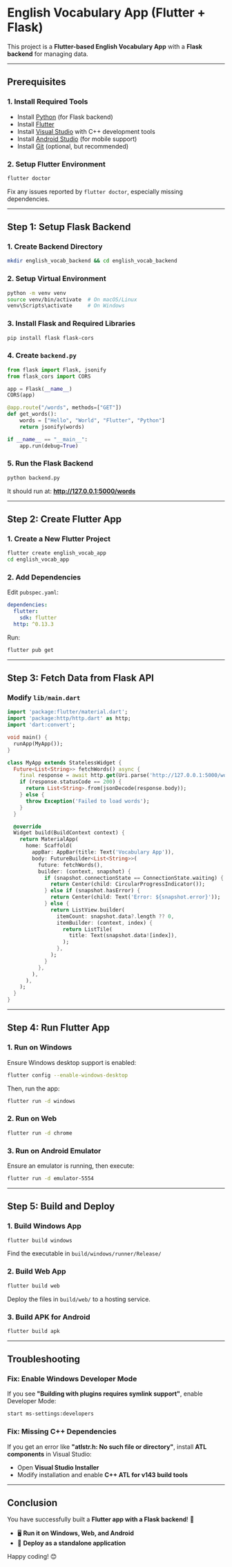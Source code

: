 # English Vocabulary App (Flutter + Flask)

This project is a **Flutter-based English Vocabulary App** with a **Flask backend** for managing data.

---
## **Prerequisites**
### **1. Install Required Tools**
- Install [Python](https://www.python.org/downloads/) (for Flask backend)
- Install [Flutter](https://flutter.dev/docs/get-started/install)
- Install [Visual Studio](https://visualstudio.microsoft.com/) with C++ development tools
- Install [Android Studio](https://developer.android.com/studio) (for mobile support)
- Install [Git](https://git-scm.com/downloads) (optional, but recommended)

### **2. Setup Flutter Environment**
```sh
flutter doctor
```
Fix any issues reported by `flutter doctor`, especially missing dependencies.

---
## **Step 1: Setup Flask Backend**
### **1. Create Backend Directory**
```sh
mkdir english_vocab_backend && cd english_vocab_backend
```

### **2. Setup Virtual Environment**
```sh
python -m venv venv
source venv/bin/activate  # On macOS/Linux
venv\Scripts\activate     # On Windows
```

### **3. Install Flask and Required Libraries**
```sh
pip install flask flask-cors
```

### **4. Create `backend.py`**
```python
from flask import Flask, jsonify
from flask_cors import CORS

app = Flask(__name__)
CORS(app)

@app.route("/words", methods=["GET"])
def get_words():
    words = ["Hello", "World", "Flutter", "Python"]
    return jsonify(words)

if __name__ == "__main__":
    app.run(debug=True)
```

### **5. Run the Flask Backend**
```sh
python backend.py
```
It should run at: **http://127.0.0.1:5000/words**

---
## **Step 2: Create Flutter App**
### **1. Create a New Flutter Project**
```sh
flutter create english_vocab_app
cd english_vocab_app
```

### **2. Add Dependencies**
Edit `pubspec.yaml`:
```yaml
dependencies:
  flutter:
    sdk: flutter
  http: ^0.13.3
```
Run:
```sh
flutter pub get
```

---
## **Step 3: Fetch Data from Flask API**
### **Modify `lib/main.dart`**
```dart
import 'package:flutter/material.dart';
import 'package:http/http.dart' as http;
import 'dart:convert';

void main() {
  runApp(MyApp());
}

class MyApp extends StatelessWidget {
  Future<List<String>> fetchWords() async {
    final response = await http.get(Uri.parse('http://127.0.0.1:5000/words'));
    if (response.statusCode == 200) {
      return List<String>.from(jsonDecode(response.body));
    } else {
      throw Exception('Failed to load words');
    }
  }

  @override
  Widget build(BuildContext context) {
    return MaterialApp(
      home: Scaffold(
        appBar: AppBar(title: Text('Vocabulary App')),
        body: FutureBuilder<List<String>>(
          future: fetchWords(),
          builder: (context, snapshot) {
            if (snapshot.connectionState == ConnectionState.waiting) {
              return Center(child: CircularProgressIndicator());
            } else if (snapshot.hasError) {
              return Center(child: Text('Error: ${snapshot.error}'));
            } else {
              return ListView.builder(
                itemCount: snapshot.data?.length ?? 0,
                itemBuilder: (context, index) {
                  return ListTile(
                    title: Text(snapshot.data![index]),
                  );
                },
              );
            }
          },
        ),
      ),
    );
  }
}
```

---
## **Step 4: Run Flutter App**
### **1. Run on Windows**
Ensure Windows desktop support is enabled:
```sh
flutter config --enable-windows-desktop
```
Then, run the app:
```sh
flutter run -d windows
```

### **2. Run on Web**
```sh
flutter run -d chrome
```

### **3. Run on Android Emulator**
Ensure an emulator is running, then execute:
```sh
flutter run -d emulator-5554
```

---
## **Step 5: Build and Deploy**
### **1. Build Windows App**
```sh
flutter build windows
```
Find the executable in `build/windows/runner/Release/`

### **2. Build Web App**
```sh
flutter build web
```
Deploy the files in `build/web/` to a hosting service.

### **3. Build APK for Android**
```sh
flutter build apk
```

---
## **Troubleshooting**
### **Fix: Enable Windows Developer Mode**
If you see **"Building with plugins requires symlink support"**, enable Developer Mode:
```sh
start ms-settings:developers
```

### **Fix: Missing C++ Dependencies**
If you get an error like **"atlstr.h: No such file or directory"**, install **ATL components** in Visual Studio:
- Open **Visual Studio Installer**
- Modify installation and enable **C++ ATL for v143 build tools**

---
## **Conclusion**
You have successfully built a **Flutter app with a Flask backend**! 🎉

- 🖥 **Run it on Windows, Web, and Android**
- 🚀 **Deploy as a standalone application**

Happy coding! 😊

